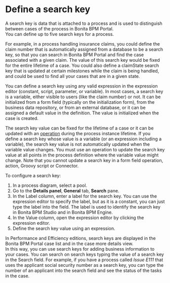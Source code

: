 # Define a search key

A search key is data that is attached to a process and is used to distinguish between cases of the process in Bonita BPM Portal.  
You can define up to five search keys for a process.

For example, in a process handling insurance claims, you could define the claim number that is automatically assigned from a database to be a search key, so that you can search in Bonita BPM Portal and find the case associated with a given claim. The value of this search key would be fixed for the entire lifetime of a case. You could also define a claimState search key that is updated at certain milestones while the claim is being handled, and could be used to find all your cases that are in a given state.

You can define a search key using any valid expression in the expression editor (constant, script, parameter, or variable). In most cases, a search key is a variable, either visible to users (like the claim number) or not. It can be initialized from a form field (typically on the initialization form), from the business data repository, or from an external database, or it can be assigned a default value in the definition. The value is initialized when the case is created.

The search key value can be fixed for the lifetime of a case or it can be updated with an [operation](operations.md) during the process instance lifetime. If you define a search key whose value is a variable (or an expression including a variable), the search key value is not automatically updated when the variable value changes. You must use an operation to update the search key value at all points in the process definition where the variable value might change. Note that you cannot update a search key in a form field operation, action, Groovy script or Connector.

To configure a search key:

1. In a process diagram, select a pool.
2. Go to the **Details panel**, **General** tab, **Search** pane.
3. In the Label column, enter a label for the search key. You can use the expression editor to specify the label, but as it is a constant, you can just type the label into the field. The label is used to identify the search key in Bonita BPM Studio and in Bonita BPM Engine. 
4. In the Value column, open the expression editor by clicking the expression editor.
5. Define the search key value using an expression.

In Performance and Efficiency editions, search keys are displayed in the Bonita BPM Portal case list and in the case more details view.  
In this way, you can use search keys for adding business information to your cases. You can search on search keys typing the value of a search key in the Search field. For example, if you have a process called _Issue E111_ that uses the applicant social security number as a search key, you can type the number of an applicant into the search field and see the status of the tasks in the case.
